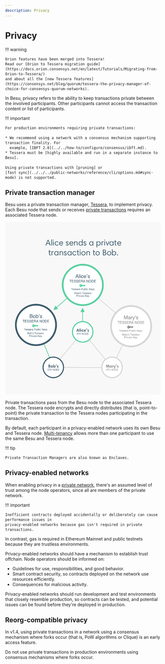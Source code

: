 ```yaml
---
description: Privacy
---
```


# Privacy

!!! warning

    Orion features have been merged into Tessera!
    Read our [Orion to Tessera migration guide](https://docs.orion.consensys.net/en/latest/Tutorials/Migrating-from-Orion-to-Tessera/)
    and about all the [new Tessera features](https://consensys.net/blog/quorum/tessera-the-privacy-manager-of-choice-for-consensys-quorum-networks).

In Besu, privacy refers to the ability to keep transactions private between the involved
participants. Other participants cannot access the transaction content or list of participants.

!!! important

    For production environments requiring private transactions:

    * We recommend using a network with a consensus mechanism supporting transaction finality. For
      example, [IBFT 2.0](../../how-to/configure/consensus/ibft.md).
    * Tessera must be [highly available and run in a separate instance to Besu].

    Using private transactions with [pruning] or
    [fast sync](../../../public-networks/reference/cli/options.md#sync-mode) is not supported.

## Private transaction manager

Besu uses a private transaction manager, [Tessera](https://docs.tessera.consensys.net/), to implement
privacy.
Each Besu node that sends or receives [private transactions](private-transactions/index.md) requires an
associated Tessera node.

![Tessera Nodes](../../../images/TesseraNodes.png)

Private transactions pass from the Besu node to the associated Tessera node. The Tessera node
encrypts and directly distributes (that is, point-to-point) the private transaction to the Tessera
nodes participating in the transaction.

By default, each participant in a privacy-enabled network uses its own Besu and Tessera node.
[Multi-tenancy](multi-tenancy.md) allows more than one participant to use the same Besu and Tessera
node.

!!! tip

    Private Transaction Managers are also known as Enclaves.

## Privacy-enabled networks

When enabling privacy in a [private network](../../get-started/system-requirements.md),
there's an assumed level of trust among the node operators, since all are members of the private
network.

!!! important

    Inefficient contracts deployed accidentally or deliberately can cause performance issues in
    privacy-enabled networks because gas isn't required in private transactions.

In contrast, gas is required in Ethereum Mainnet and public testnets because they are trustless
environments.

Privacy-enabled networks should have a mechanism to establish trust offchain.
Node operators should be informed on:

- Guidelines for use, responsibilities, and good behavior.
- Smart contract security, so contracts deployed on the network use resources efficiently.
- Consequences for malicious activity.

Privacy-enabled networks should run development and test environments that closely resemble
production, so contracts can be tested, and potential issues can be found before they're deployed in
production.

## Reorg-compatible privacy

In v1.4, using private transactions in a network using a consensus mechanism where forks occur
(that is, PoW algorithms or Clique) is an early access feature.

Do not use private transactions in production environments using consensus mechanisms where forks
occur.

<!-- Links -->
[highly available and run in a separate instance to Besu]: ../../how-to/use-privacy/tessera.md
[pruning]: ../../../public-networks/concepts/data-storage-formats.md
